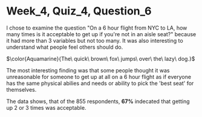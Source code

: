 # Week_4, Quiz_4, Question_6

I chose to examine the question "On a 6 hour flight from NYC to LA, how many times is it acceptable to get up if you're not in an aisle seat?" because it had more than 3 variables but not too many.  It was also interesting to understand what people feel others should do.  

$\color{Aquamarine}{The\ quick\ brown\ fox\ jumps\ over\ the\ lazy\ dog.}$

The most interesting finding was that some people thought it was unreasonable for someone to get up at all on a 6 hour flight as if everyone has the same physical abilies and needs or ability to pick the 'best seat' for themselves.  

The data shows, that of the 855 respondents, **67%** indecated that getting up 2 or 3 times was acceptable.
